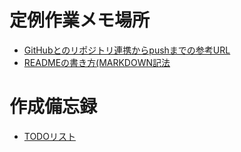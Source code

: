 # 定例作業メモ場所

- [GitHubとのリポジトリ連携からpushまでの参考URL](https://qiita.com/touyoubuntu/items/e87a47e880c0fa80cbdc)
- [READMEの書き方(MARKDOWN記法](https://gist.github.com/mignonstyle/083c9e1651d7734f84c99b8cf49d57fa)

# 作成備忘録
- [TODOリスト](https://qiita.com/TD3P/items/8f474358d1dd789557f3)

